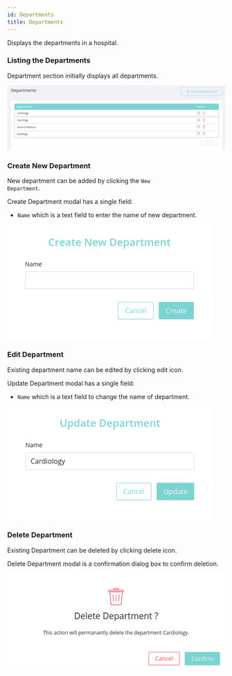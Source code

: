 ```yaml
---
id: Departments
title: Departments
---
```


Displays the departments in a hospital.

### Listing the Departments

Department section initially displays all departments.

![list of departments](assets/departments/departmentList.png)

### Create New Department

New department can be added by clicking the  <code>New Department</code>.

Create Department modal has a single field:

- <code>Name</code> which is a text field to enter the name of new department.

![create department](assets/departments/createDepartment.png)

### Edit Department

Existing department name can be edited by clicking edit icon. 

Update Department modal has a single field:

- <code>Name</code> which is a text field to change the name of department.

![update department](assets/departments/updateDepartment.png)

### Delete Department

Existing Department can be deleted by clicking delete icon. 

Delete Department modal is a confirmation dialog box to confirm deletion.

![delete department](assets/departments/deleteDepartment.png)
